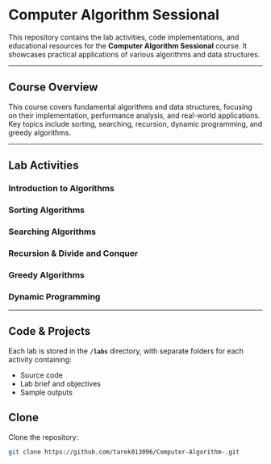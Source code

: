 # Computer Algorithm Sessional

This repository contains the lab activities, code implementations, and educational resources for the **Computer Algorithm Sessional** course. It showcases practical applications of various algorithms and data structures.

---

## Course Overview

This course covers fundamental algorithms and data structures, focusing on their implementation, performance analysis, and real-world applications. Key topics include sorting, searching, recursion, dynamic programming, and greedy algorithms.

---

## Lab Activities

### Introduction to Algorithms

### Sorting Algorithms

### Searching Algorithms

### Recursion & Divide and Conquer

### Greedy Algorithms

### Dynamic Programming

---

## Code & Projects

Each lab is stored in the **`/labs`** directory, with separate folders for each activity containing:
- Source code
- Lab brief and objectives
- Sample outputs


## Clone

Clone the repository:

```bash
git clone https://github.com/tarek013096/Computer-Algorithm-.git
